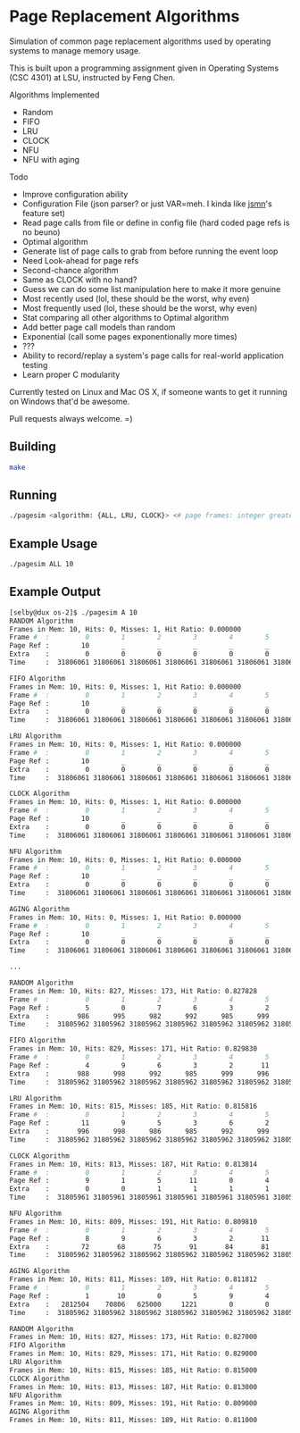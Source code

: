 # Page Replacement Algorithms
Simulation of common page replacement algorithms used by
operating systems to manage memory usage.

This is built upon a programming assignment given in Operating Systems (CSC 4301) at LSU, instructed by Feng Chen.

Algorithms Implemented
- Random
- FIFO
- LRU
- CLOCK
- NFU
- NFU with aging

Todo
- Improve configuration ability
 - Configuration File (json parser? or just VAR=meh. I kinda like [jsmn](http://zserge.com/jsmn.html)'s feature set)
 - Read page calls from file or define in config file (hard coded page refs is no beuno)
- Optimal algorithm
 - Generate list of page calls to grab from before running the event loop
 - Need Look-ahead for page refs
- Second-chance algorithm
 - Same as CLOCK with no hand?
 - Guess we can do some list manipulation here to make it more genuine
- Most recently used (lol, these should be the worst, why even)
- Most frequently used (lol, these should be the worst, why even)
- Stat comparing all other algorithms to Optimal algorithm
- Add better page call models than random
 - Exponential (call some pages exponentionally more times)
 - ???
 - Ability to record/replay a system's page calls for real-world application testing
- Learn proper C modularity

Currently tested on Linux and Mac OS X, if someone wants to get it running on Windows that'd be awesome.

Pull requests always welcome. =)

## Building

```bash
make
```

## Running

```bash
./pagesim <algorithm: {ALL, LRU, CLOCK}> <# page frames: integer greater than 0> <debug: 0 or 1, default 0>
```

## Example Usage

```bash
./pagesim ALL 10
```

## Example Output

```bash
[selby@dux os-2]$ ./pagesim A 10
RANDOM Algorithm
Frames in Mem: 10, Hits: 0, Misses: 1, Hit Ratio: 0.000000
Frame #  :         0        1        2        3        4        5        6        7        8        9
Page Ref :        10        _        _        _        _        _        _        _        _        _
Extra    :         0        0        0        0        0        0        0        0        0        0
Time     :  31806061 31806061 31806061 31806061 31806061 31806061 31806061 31806061 31806061 31806061

FIFO Algorithm
Frames in Mem: 10, Hits: 0, Misses: 1, Hit Ratio: 0.000000
Frame #  :         0        1        2        3        4        5        6        7        8        9
Page Ref :        10        _        _        _        _        _        _        _        _        _
Extra    :         0        0        0        0        0        0        0        0        0        0
Time     :  31806061 31806061 31806061 31806061 31806061 31806061 31806061 31806061 31806061 31806061

LRU Algorithm
Frames in Mem: 10, Hits: 0, Misses: 1, Hit Ratio: 0.000000
Frame #  :         0        1        2        3        4        5        6        7        8        9
Page Ref :        10        _        _        _        _        _        _        _        _        _
Extra    :         0        0        0        0        0        0        0        0        0        0
Time     :  31806061 31806061 31806061 31806061 31806061 31806061 31806061 31806061 31806061 31806061

CLOCK Algorithm
Frames in Mem: 10, Hits: 0, Misses: 1, Hit Ratio: 0.000000
Frame #  :         0        1        2        3        4        5        6        7        8        9
Page Ref :        10        _        _        _        _        _        _        _        _        _
Extra    :         0        0        0        0        0        0        0        0        0        0
Time     :  31806061 31806061 31806061 31806061 31806061 31806061 31806061 31806061 31806061 31806061

NFU Algorithm
Frames in Mem: 10, Hits: 0, Misses: 1, Hit Ratio: 0.000000
Frame #  :         0        1        2        3        4        5        6        7        8        9
Page Ref :        10        _        _        _        _        _        _        _        _        _
Extra    :         0        0        0        0        0        0        0        0        0        0
Time     :  31806061 31806061 31806061 31806061 31806061 31806061 31806061 31806061 31806061 31806061

AGING Algorithm
Frames in Mem: 10, Hits: 0, Misses: 1, Hit Ratio: 0.000000
Frame #  :         0        1        2        3        4        5        6        7        8        9
Page Ref :        10        _        _        _        _        _        _        _        _        _
Extra    :         0        0        0        0        0        0        0        0        0        0
Time     :  31806061 31806061 31806061 31806061 31806061 31806061 31806061 31806061 31806061 31806061

...

RANDOM Algorithm
Frames in Mem: 10, Hits: 827, Misses: 173, Hit Ratio: 0.827828
Frame #  :         0        1        2        3        4        5        6        7        8        9
Page Ref :         5        0        7        6        3        2        4       10        9       11
Extra    :       986      995      982      992      985      999      988      991      998      996
Time     :  31805962 31805962 31805962 31805962 31805962 31805962 31805962 31805962 31805962 31805962

FIFO Algorithm
Frames in Mem: 10, Hits: 829, Misses: 171, Hit Ratio: 0.829830
Frame #  :         0        1        2        3        4        5        6        7        8        9
Page Ref :         4        9        6        3        2       11        7        0        1       10
Extra    :       988      998      992      985      999      996      982      995      997      991
Time     :  31805962 31805962 31805962 31805962 31805962 31805962 31805962 31805962 31805962 31805962

LRU Algorithm
Frames in Mem: 10, Hits: 815, Misses: 185, Hit Ratio: 0.815816
Frame #  :         0        1        2        3        4        5        6        7        8        9
Page Ref :        11        9        5        3        6        2        7        4        1       10
Extra    :       996      998      986      985      992      999      982      988      997      991
Time     :  31805962 31805962 31805962 31805962 31805962 31805962 31805962 31805962 31805962 31805962

CLOCK Algorithm
Frames in Mem: 10, Hits: 813, Misses: 187, Hit Ratio: 0.813814
Frame #  :         0        1        2        3        4        5        6        7        8        9
Page Ref :         9        1        5       11        0        4        2        3        6       10
Extra    :         0        0        1        1        1        1        0        1        1        1
Time     :  31805961 31805961 31805961 31805961 31805961 31805961 31805961 31805961 31805961 31805961

NFU Algorithm
Frames in Mem: 10, Hits: 809, Misses: 191, Hit Ratio: 0.809810
Frame #  :         0        1        2        3        4        5        6        7        8        9
Page Ref :         8        9        6        3        2       11        5        0        1       10
Extra    :        72       68       75       91       84       81       96       80       92        1
Time     :  31805962 31805962 31805962 31805962 31805962 31805962 31805962 31805962 31805962 31805962

AGING Algorithm
Frames in Mem: 10, Hits: 811, Misses: 189, Hit Ratio: 0.811812
Frame #  :         0        1        2        3        4        5        6        7        8        9
Page Ref :         1       10        0        5        9        4        7        3        2       11
Extra    :   2812504    70806   625000     1221        0        0       76      610 10000028  1250009
Time     :  31805962 31805962 31805962 31805962 31805962 31805962 31805962 31805962 31805962 31805962

RANDOM Algorithm
Frames in Mem: 10, Hits: 827, Misses: 173, Hit Ratio: 0.827000
FIFO Algorithm
Frames in Mem: 10, Hits: 829, Misses: 171, Hit Ratio: 0.829000
LRU Algorithm
Frames in Mem: 10, Hits: 815, Misses: 185, Hit Ratio: 0.815000
CLOCK Algorithm
Frames in Mem: 10, Hits: 813, Misses: 187, Hit Ratio: 0.813000
NFU Algorithm
Frames in Mem: 10, Hits: 809, Misses: 191, Hit Ratio: 0.809000
AGING Algorithm
Frames in Mem: 10, Hits: 811, Misses: 189, Hit Ratio: 0.811000

```
